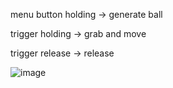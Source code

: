 menu button holding -> generate ball

trigger holding -> grab and move

trigger release -> release

![image](Screenshots/demo.gif)
